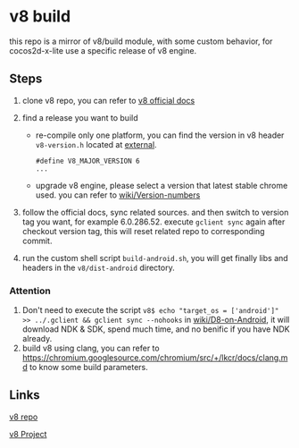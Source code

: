 # v8 build

this repo is a mirror of v8/build module, with some custom behavior, for cocos2d-x-lite use a specific release of v8 engine.

## Steps

1. clone v8 repo, you can refer to [v8 official docs](https://github.com/v8/v8/wiki/Building-from-Source)
2. find a release you want to build

    * re-compile only one platform, you can find the version in v8 header `v8-version.h` located at [external](https://github.com/cocos-creator/cocos2d-x-lite-external/tree/next).
        ```
        #define V8_MAJOR_VERSION 6
        ...
        ```
    
    * upgrade v8 engine, please select a version that latest stable chrome used. you can refer to [wiki/Version-numbers](https://github.com/v8/v8/wiki/Version-numbers)

3. follow the official docs, sync related sources. and then switch to version tag you want, for example 6.0.286.52. execute `gclient sync` again after checkout version tag, this will reset related repo to corresponding commit.

4. run the custom shell script `build-android.sh`, you will get finally libs and headers in the `v8/dist-android` directory.

### Attention

1. Don't need to execute the script `v8$ echo "target_os = ['android']" >> ../.gclient && gclient sync --nohooks` in [wiki/D8-on-Android](https://github.com/v8/v8/wiki/D8-on-Android), it will download NDK & SDK, spend much time, and no benific if you have NDK already.
2. build v8 using clang, you can refer to https://chromium.googlesource.com/chromium/src/+/lkcr/docs/clang.md to know some build parameters.

## Links

[v8 repo](https://github.com/v8/v8)

[v8 Project](https://developers.google.com/v8)